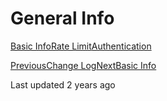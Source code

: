 # General Info

[Basic Info](https://pionex-doc.gitbook.io/apidocs/restful/general/basic)[Rate Limit](https://pionex-doc.gitbook.io/apidocs/restful/general/rate-limit)[Authentication](https://pionex-doc.gitbook.io/apidocs/restful/general/authentication)

[PreviousChange Log](https://pionex-doc.gitbook.io/apidocs/readme/change-log)[NextBasic Info](https://pionex-doc.gitbook.io/apidocs/restful/general/basic)

Last updated 2 years ago
